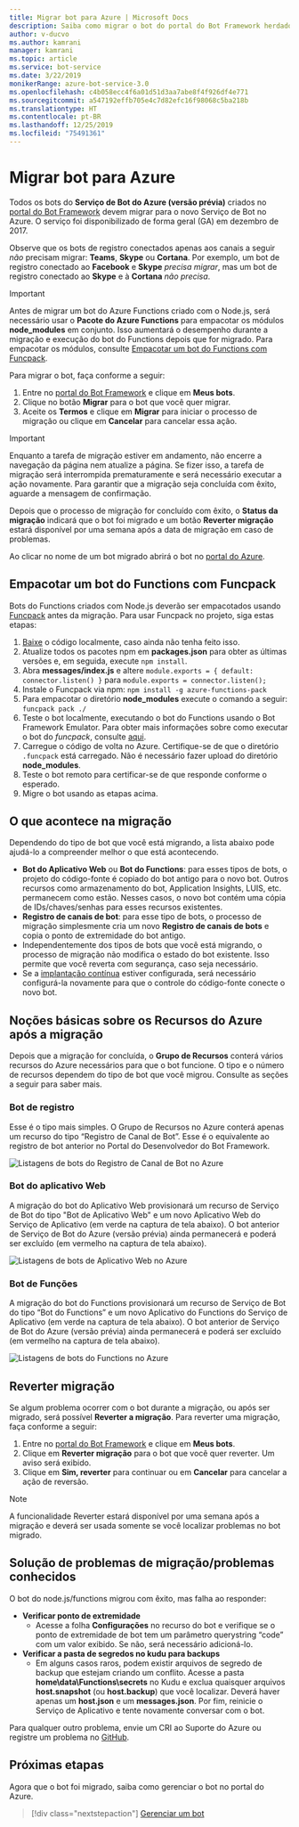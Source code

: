 ```yaml
---
title: Migrar bot para Azure | Microsoft Docs
description: Saiba como migrar o bot do portal do Bot Framework herdado para um serviço de bot no portal do Azure.
author: v-ducvo
ms.author: kamrani
manager: kamrani
ms.topic: article
ms.service: bot-service
ms.date: 3/22/2019
monikerRange: azure-bot-service-3.0
ms.openlocfilehash: c4b058ecc4f6a01d51d3aa7abe8f4f926df4e771
ms.sourcegitcommit: a547192effb705e4c7d82efc16f98068c5ba218b
ms.translationtype: HT
ms.contentlocale: pt-BR
ms.lasthandoff: 12/25/2019
ms.locfileid: "75491361"
---
```

# <a name="migrate-your-bot-to-azure"></a>Migrar bot para Azure

Todos os bots do **Serviço de Bot do Azure (versão prévia)** criados no [portal do Bot Framework](http://dev.botframework.com) devem migrar para o novo Serviço de Bot no Azure. O serviço foi disponibilizado de forma geral (GA) em dezembro de 2017. 

Observe que os bots de registro conectados apenas aos canais a seguir *não* precisam migrar: **Teams**, **Skype** ou **Cortana**. Por exemplo, um bot de registro conectado ao **Facebook** e **Skype** *precisa migrar*, mas um bot de registro conectado ao **Skype** e à **Cortana** *não precisa*.

> [!IMPORTANT]
> Antes de migrar um bot do Azure Functions criado com o Node.js, será necessário usar o **Pacote do Azure Functions** para empacotar os módulos **node_modules** em conjunto. Isso aumentará o desempenho durante a migração e execução do bot do Functions depois que for migrado. Para empacotar os módulos, consulte [Empacotar um bot do Functions com Funcpack](#package-a-functions-bot-with-funcpack).

Para migrar o bot, faça conforme a seguir:

1. Entre no [portal do Bot Framework](http://dev.botframework.com) e clique em **Meus bots**.
2. Clique no botão **Migrar** para o bot que você quer migrar.
3. Aceite os **Termos** e clique em **Migrar** para iniciar o processo de migração ou clique em **Cancelar** para cancelar essa ação.

> [!IMPORTANT]
> Enquanto a tarefa de migração estiver em andamento, não encerre a navegação da página nem atualize a página. Se fizer isso, a tarefa de migração será interrompida prematuramente e será necessário executar a ação novamente. Para garantir que a migração seja concluída com êxito, aguarde a mensagem de confirmação.

Depois que o processo de migração for concluído com êxito, o **Status da migração** indicará que o bot foi migrado e um botão **Reverter migração** estará disponível por uma semana após a data de migração em caso de problemas.

Ao clicar no nome de um bot migrado abrirá o bot no [portal do Azure](https://portal.azure.com).

## <a name="package-a-functions-bot-with-funcpack"></a>Empacotar um bot do Functions com Funcpack

Bots do Functions criados com Node.js deverão ser empacotados usando [Funcpack](https://github.com/Azure/azure-functions-pack) antes da migração. Para usar Funcpack no projeto, siga estas etapas:

1.  [Baixe](bot-service-build-download-source-code.md) o código localmente, caso ainda não tenha feito isso.
2.  Atualize todos os pacotes npm em **packages.json** para obter as últimas versões e, em seguida, execute `npm install`.
3.  Abra **messages/index.js** e altere `module.exports = { default: connector.listen() }` para `module.exports = connector.listen();`
4.  Instale o Funcpack via npm: `npm install -g azure-functions-pack`
5.  Para empacotar o diretório **node_modules** execute o comando a seguir: `funcpack pack ./`
6.  Teste o bot localmente, executando o bot do Functions usando o Bot Framework Emulator. Para obter mais informações sobre como executar o bot do *funcpack*, consulte [aqui](https://github.com/Azure/azure-functions-pack#how-to-run). 
7.  Carregue o código de volta no Azure. Certifique-se de que o diretório `.funcpack` está carregado. Não é necessário fazer upload do diretório **node_modules**.
8. Teste o bot remoto para certificar-se de que responde conforme o esperado.
9. Migre o bot usando as etapas acima.

## <a name="migration-under-the-hood"></a>O que acontece na migração

Dependendo do tipo de bot que você está migrando, a lista abaixo pode ajudá-lo a compreender melhor o que está acontecendo.

* **Bot do Aplicativo Web** ou **Bot do Functions**: para esses tipos de bots, o projeto do código-fonte é copiado do bot antigo para o novo bot. Outros recursos como armazenamento do bot, Application Insights, LUIS, etc. permanecem como estão. Nesses casos, o novo bot contém uma cópia de IDs/chaves/senhas para esses recursos existentes. 
* **Registro de canais de bot**: para esse tipo de bots, o processo de migração simplesmente cria um novo **Registro de canais de bots** e copia o ponto de extremidade do bot antigo. 
* Independentemente dos tipos de bots que você está migrando, o processo de migração não modifica o estado do bot existente. Isso permite que você reverta com segurança, caso seja necessário.
* Se a [implantação contínua](bot-service-build-continuous-deployment.md) estiver configurada, será necessário configurá-la novamente para que o controle do código-fonte conecte o novo bot.

## <a name="understanding-azure-resources-after-migration"></a>Noções básicas sobre os Recursos do Azure após a migração
Depois que a migração for concluída, o **Grupo de Recursos** conterá vários recursos do Azure necessários para que o bot funcione. O tipo e o número de recursos dependem do tipo de bot que você migrou. Consulte as seções a seguir para saber mais.

### <a name="registration-bot"></a>Bot de registro

Esse é o tipo mais simples. O Grupo de Recursos no Azure conterá apenas um recurso do tipo “Registro de Canal de Bot”. Esse é o equivalente ao registro de bot anterior no Portal do Desenvolvedor do Bot Framework.

![Listagens de bots do Registro de Canal de Bot no Azure](~/media/bot-service-migrate-bot/channel-registration-bot.png)

### <a name="web-app-bot"></a>Bot do aplicativo Web
A migração do bot do Aplicativo Web provisionará um recurso de Serviço de Bot do tipo "Bot de Aplicativo Web" e um novo Aplicativo Web do Serviço de Aplicativo (em verde na captura de tela abaixo). O bot anterior de Serviço de Bot do Azure (versão prévia) ainda permanecerá e poderá ser excluído (em vermelho na captura de tela abaixo).

![Listagens de bots de Aplicativo Web no Azure](~/media/bot-service-migrate-bot/web-app-bot.png)

### <a name="functions-bot"></a>Bot de Funções
A migração do bot do Functions provisionará um recurso de Serviço de Bot do tipo “Bot do Functions” e um novo Aplicativo do Functions do Serviço de Aplicativo (em verde na captura de tela abaixo). O bot anterior de Serviço de Bot do Azure (versão prévia) ainda permanecerá e poderá ser excluído (em vermelho na captura de tela abaixo).

![Listagens de bots do Functions no Azure](~/media/bot-service-migrate-bot/functions-bot.png)


## <a name="roll-back-migration"></a>Reverter migração

Se algum problema ocorrer com o bot durante a migração, ou após ser migrado, será possível **Reverter a migração**. Para reverter uma migração, faça conforme a seguir:

1. Entre no [portal do Bot Framework](http://dev.botframework.com) e clique em **Meus bots**.
2. Clique em **Reverter migração** para o bot que você quer reverter. Um aviso será exibido.
3. Clique em **Sim, reverter** para continuar ou em **Cancelar** para cancelar a ação de reversão.

> [!NOTE]
> A funcionalidade Reverter estará disponível por uma semana após a migração e deverá ser usada somente se você localizar problemas no bot migrado.

## <a name="migration-troubleshootingknown-issues"></a>Solução de problemas de migração/problemas conhecidos
O bot do node.js/functions migrou com êxito, mas falha ao responder:

* **Verificar ponto de extremidade**
  * Acesse a folha **Configurações** no recurso do bot e verifique se o ponto de extremidade de bot tem um parâmetro querystring “code” com um valor exibido. Se não, será necessário adicioná-lo.
* **Verificar a pasta de segredos no kudu para backups**
  * Em alguns casos raros, podem existir arquivos de segredo de backup que estejam criando um conflito. Acesse a pasta **home\data\Functions\secrets** no Kudu e exclua quaisquer arquivos **host.snapshot** (ou **host.backup**) que você localizar. Deverá haver apenas um **host.json** e um **messages.json**. Por fim, reinicie o Serviço de Aplicativo e tente novamente conversar com o bot.

Para qualquer outro problema, envie um CRI ao Suporte do Azure ou registre um problema no [GitHub](https://github.com/MicrosoftDocs/bot-framework-docs/issues).


## <a name="next-steps"></a>Próximas etapas

Agora que o bot foi migrado, saiba como gerenciar o bot no portal do Azure.

> [!div class="nextstepaction"]
> [Gerenciar um bot](bot-service-manage-overview.md)
